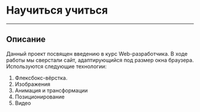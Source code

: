 # Научиться учиться
-------------------
## Описание
Данный проект посвящен введению в курс Web-разработчика. В ходе работы мы сверстали сайт, адаптирующийся под размер окна браузера. Используются следующие технологии:  
1. Флексбокс-вёрстка.
2. Изображения
3. Анимация и трансформации
4. Позиционирование
5. Видео 